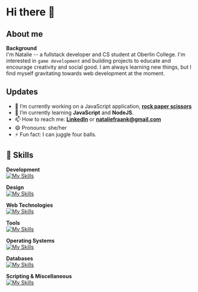 # Hi there 👋

## About me
**Background**</br>
I'm Natalie -- a fullstack developer and CS student at Oberlin College. I'm interested in ```game development``` and building projects to educate and encourage creativity and social good. I am always learning new things, but I find myself gravitating towards web development at the moment.

## Updates
- 🔭 I’m currently working on a JavaScript application, **[rock paper scissors](https://github.com/nataliefraank/rockpaper)**
- 🌱 I’m currently learning **JavaScript** and **NodeJS**.
- 📫 How to reach me: **[LinkedIn]([url](https://www.linkedin.com/in/nataliefraank/))** or **[nataliefraank@gmail.com](mailto:nataliefraank@gmail.com)**
- 😄 Pronouns: she/her
- ⚡ Fun fact: I can juggle four balls.

## 🔧 Skills 
**Development**</br>
[![My Skills](https://skillicons.dev/icons?i=java,js,nodejs,py,ruby,rust&theme=light)](https://skillicons.dev)

**Design**</br>
[![My Skills](https://skillicons.dev/icons?i=figma,flutter)](https://skillicons.dev)

**Web Technologies**</br>
[![My Skills](https://skillicons.dev/icons?i=html,css)](https://skillicons.dev)

**Tools**</br>
[![My Skills](https://skillicons.dev/icons?i=git,github,vscode,visualstudio)](https://skillicons.dev)

**Operating Systems**</br>
[![My Skills](https://skillicons.dev/icons?i=linux,ubuntu)](https://skillicons.dev)

**Databases**</br>
[![My Skills](https://skillicons.dev/icons?i=mysql)](https://skillicons.dev)

**Scripting & Miscellaneous**</br>
[![My Skills](https://skillicons.dev/icons?i=bash,latex)](https://skillicons.dev)
